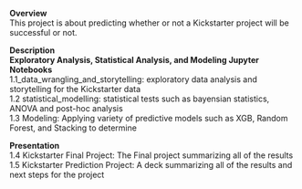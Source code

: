 
<b> Overview </b> </br>
This project is about predicting whether or not a Kickstarter project will be successful or not. 

<b> Description </b> </br>
  <b> Exploratory Analysis, Statistical Analysis, and Modeling Jupyter Notebooks </b> </br>
1.1_data_wrangling_and_storytelling: exploratory data analysis and storytelling for the Kickstarter data </br>
1.2 statistical_modelling: statistical tests such as bayensian statistics, ANOVA and post-hoc analysis  </br>
1.3 Modeling: Applying variety of predictive models such as XGB, Random Forest, and Stacking to determine  </br> 

  <b> Presentation </b> </br>
 1.4 Kickstarter Final Project: The Final project summarizing all of the results </br>
 1.5 Kickstarter Prediction Project: A deck summarizing all of the results and next steps for the project
